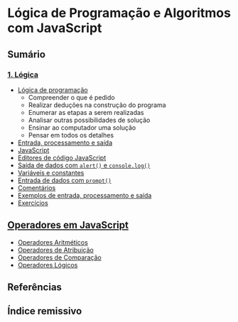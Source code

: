 # Lógica de Programação e Algoritmos com JavaScript

## Sumário

### [1. Lógica](capitulo-01/README.md)

- [Lógica de programação ](capitulo-01/cap1-01.md)
  - Compreender o que é pedido
  - Realizar deduções na construção do programa
  - Enumerar as etapas a serem realizadas
  - Analisar outras possibilidades de solução
  - Ensinar ao computador uma solução
  - Pensar em todos os detalhes
- [Entrada, processamento e saída ](capitulo-01/cap1-02.md)
- [JavaScript ](capitulo-01/cap1-03.md)
- [Editores de código JavaScript ](capitulo-01/cap1-04.md)
- [Saída de dados com `alert()` e `console.log()` ](capitulo-01/cap1-05.md)
- [Variáveis e constantes ](capitulo-01/cap1-06.md)
- [Entrada de dados com `prompt()` ](capitulo-01/cap1-07.md)
- [Comentários ](capitulo-01/cap1-08.md)
- [Exemplos de entrada, processamento e saída ](capitulo-01/cap1-09.md)
- [Exercícios ](capitulo-01/cap1-10.md)

## [Operadores em JavaScript ](capitulo-02/README.md)

- [Operadores Aritméticos](cap2-01-operadores_aritmeticos_javascript)
- [Operadores de Atribuição](cap2-02-operadores_de_atribuicao_javascript)
- [Operadores de Comparação](cap2-03-operadores_de_comparacao_javascript)
- [Operadores Lógicos](cap2-04-operadores_logicos_javascript)

## Referências

## Índice remissivo
